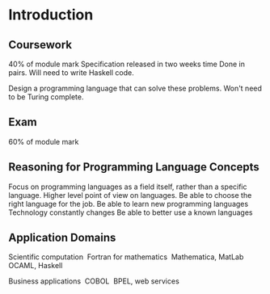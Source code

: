 # Introduction

## Coursework

40% of module mark
Specification released in two weeks time
Done in pairs.
Will need to write Haskell code.

Design a programming language that can solve these problems.
Won't need to be Turing complete.

## Exam

60% of module mark

## Reasoning for Programming Language Concepts

Focus on programming languages as a field itself, rather than a specific language.
Higher level point of view on languages.
Be able to choose the right language for the job.
Be able to learn new programming languages
​	Technology constantly changes
Be able to better use a known languages

## Application Domains

Scientific computation
​	Fortran for mathematics
​	Mathematica, MatLab
​	OCAML, Haskell

Business applications
​	COBOL
​	BPEL, web services